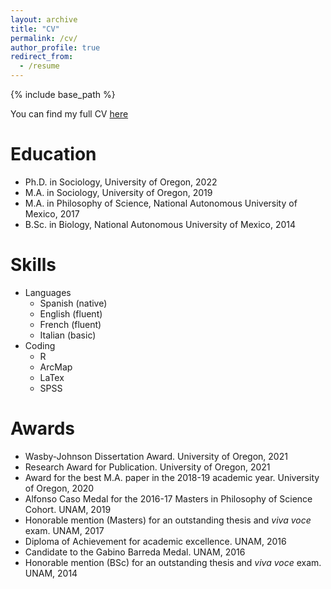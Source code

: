 ```yaml
---
layout: archive
title: "CV"
permalink: /cv/
author_profile: true
redirect_from:
  - /resume
---
```


{% include base_path %}

You can find my full CV [here](http://mauriciobetan.github.io/files/MV_CV_dec2021.pdf)

Education
======
* Ph.D. in Sociology, University of Oregon, 2022
* M.A. in Sociology, University of Oregon, 2019
* M.A. in Philosophy of Science, National Autonomous University of Mexico, 2017
* B.Sc. in Biology, National Autonomous University of Mexico, 2014
 
Skills
======
* Languages
  * Spanish (native)
  * English (fluent)
  * French (fluent)
  * Italian (basic)
* Coding
  * R
  * ArcMap
  * LaTex
  * SPSS

Awards
======
* Wasby-Johnson Dissertation Award. University of Oregon, 2021
* Research Award for Publication. University of Oregon, 2021
* Award for the best M.A. paper in the 2018-19 academic year. University of Oregon, 2020
* Alfonso Caso Medal for the 2016-17 Masters in Philosophy of Science Cohort. UNAM, 2019
* Honorable mention (Masters) for an outstanding thesis and _viva voce_ exam. UNAM, 2017
* Diploma of Achievement for academic excellence. UNAM, 2016
* Candidate to the Gabino Barreda Medal. UNAM, 2016
* Honorable mention (BSc) for an outstanding thesis and _viva voce_ exam. UNAM, 2014
